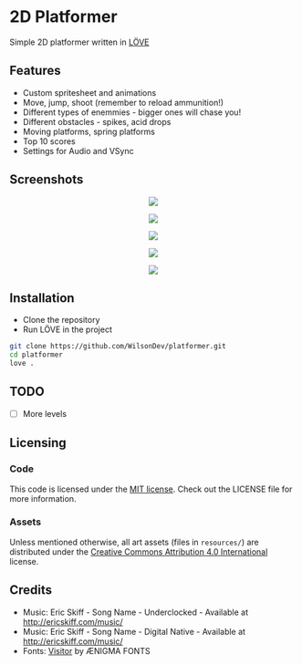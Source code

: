 # 2D Platformer

Simple 2D platformer written in [LÖVE](https://love2d.org)

## Features

- Custom spritesheet and animations
- Move, jump, shoot (remember to reload ammunition!)
- Different types of enemmies - bigger ones will chase you!
- Different obstacles - spikes, acid drops
- Moving platforms, spring platforms
- Top 10 scores
- Settings for Audio and VSync

## Screenshots

<p align="center">
  <img src="https://user-images.githubusercontent.com/5923943/108523469-3c929180-72ce-11eb-8dd5-38b7c5ce8edf.png" />
</p>

<p align="center">
  <img src="https://user-images.githubusercontent.com/5923943/108523637-72d01100-72ce-11eb-9879-f23c7fca86fd.png" />
</p>

<p align="center">
  <img src="https://user-images.githubusercontent.com/5923943/108524019-e2de9700-72ce-11eb-809a-57286c5e2219.png" />
</p>

<p align="center">
  <img src="https://user-images.githubusercontent.com/5923943/108523515-4b794400-72ce-11eb-8e00-ee0e2767cbde.png" />
</p>

<p align="center">
  <img src="https://user-images.githubusercontent.com/5923943/108523557-5a5ff680-72ce-11eb-81d4-066140291c45.png" />
</p>

## Installation

- Clone the repository
- Run LÖVE in the project

```zsh
git clone https://github.com/WilsonDev/platformer.git
cd platformer
love .
```

## TODO

- [ ] More levels

## Licensing

### Code

This code is licensed under the [MIT license](LICENSE.md). Check out the LICENSE file for more information.

### Assets

Unless mentioned otherwise, all art assets (files in ``resources/``) are distributed under the [Creative Commons Attribution 4.0 International](http://creativecommons.org/licenses/by/4.0/) license.


## Credits
- Music: Eric Skiff - Song Name - Underclocked - Available at http://ericskiff.com/music/
- Music: Eric Skiff - Song Name - Digital Native - Available at http://ericskiff.com/music/
- Fonts: [Visitor](https://www.dafont.com/visitor.font) by ÆNIGMA FONTS 
